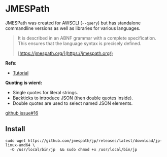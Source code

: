 # JMESPath

JMESPath was created for AWSCLI (`--query`) but has standalone
commandline versions as well as libraries for various languages.

> It is described in an ABNF grammar with a complete specification. This ensures that the language syntax is precisely defined.
>
> [https://jmespath.org/](https://jmespath.org/)

**Refs:**
- [Tutorial](https://jmespath.org/tutorial.html)

**Quoting is wierd:**

- Single quotes for literal strings.
- Backticks to introduce JSON (then double quotes inside).
- Double quotes are used to select named JSON elements.

[github issue#16](https://github.com/jmespath/jp/issues/16#issuecomment-456571273)


## Install

```shell
sudo wget https://github.com/jmespath/jp/releases/latest/download/jp-linux-amd64 \
  -O /usr/local/bin/jp  && sudo chmod +x /usr/local/bin/jp
```
